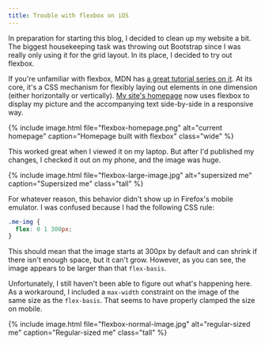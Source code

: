 ```yaml
---
title: Trouble with flexbox on iOS
---
```


In preparation for starting this blog, I decided to clean up my website a bit. The biggest housekeeping task was throwing out Bootstrap since I was really only using it for the grid layout. In its place, I decided to try out flexbox.

If you're unfamiliar with flexbox, MDN has [a great tutorial series on it][1]. At its core, it's a CSS mechanism for flexibly laying out elements in one dimension (either horizontally or vertically). [My site's homepage][2] now uses flexbox to display my picture and the accompanying text side-by-side in a responsive way.

{% include image.html file="flexbox-homepage.png" alt="current homepage" caption="Homepage built with flexbox" class="wide" %}

This worked great when I viewed it on my laptop. But after I'd published my changes, I checked it out on my phone, and the image was huge.

{% include image.html file="flexbox-large-image.jpg" alt="supersized me" caption="Supersized me" class="tall" %}

For whatever reason, this behavior didn't show up in Firefox's mobile emulator. I was confused because I had the following CSS rule:

```css
.me-img {
  flex: 0 1 300px;
}
```

This should mean that the image starts at 300px by default and can shrink if there isn't enough space, but it can't grow. However, as you can see, the image appears to be larger than that `flex-basis`.

Unfortunately, I still haven't been able to figure out what's happening here. As a workaround, I included a `max-width` constraint on the image of the same size as the `flex-basis`. That seems to have properly clamped the size on mobile.

{% include image.html file="flexbox-normal-image.jpg" alt="regular-sized me" caption="Regular-sized me" class="tall" %}

[1]: https://developer.mozilla.org/en-US/docs/Learn/CSS/CSS_layout/flexbox
[2]: https://tylerkindy.com
